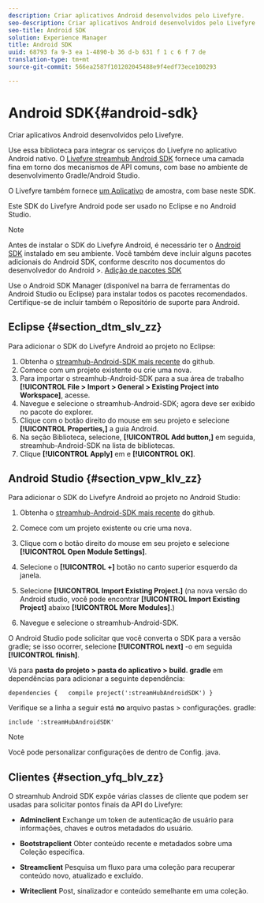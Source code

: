 ```yaml
---
description: Criar aplicativos Android desenvolvidos pelo Livefyre.
seo-description: Criar aplicativos Android desenvolvidos pelo Livefyre.
seo-title: Android SDK
solution: Experience Manager
title: Android SDK
uuid: 68793 fa 9-3 ea 1-4890-b 36 d-b 631 f 1 c 6 f 7 de
translation-type: tm+mt
source-git-commit: 566ea2587f101202045488e9f4edf73ece100293

---
```



# Android SDK{#android-sdk}

Criar aplicativos Android desenvolvidos pelo Livefyre.

Use essa biblioteca para integrar os serviços do Livefyre no aplicativo Android nativo. O [Livefyre streamhub Android SDK](https://github.com/Livefyre/StreamHub-Android-SDK) fornece uma camada fina em torno dos mecanismos de API comuns, com base no ambiente de desenvolvimento Gradle/Android Studio.

O Livefyre também fornece [um Aplicativo](https://github.com/Livefyre/StreamHub-iOS-Reviews-App) de amostra, com base neste SDK.

Este SDK do Livefyre Android pode ser usado no Eclipse e no Android Studio.

>[!NOTE]
>
>Antes de instalar o SDK do Livefyre Android, é necessário ter o [Android SDK](https://developer.android.com/sdk/index.html) instalado em seu ambiente. Você também deve incluir alguns pacotes adicionais do Android SDK, conforme descrito nos documentos do desenvolvedor do Android >.
>[Adição de pacotes SDK](https://developer.android.com/sdk/installing/adding-packages.html)

Use o Android SDK Manager (disponível na barra de ferramentas do Android Studio ou Eclipse) para instalar todos os pacotes recomendados. Certifique-se de incluir também o Repositório de suporte para Android.

## Eclipse {#section_dtm_slv_zz}

Para adicionar o SDK do Livefyre Android ao projeto no Eclipse:

1. Obtenha o [streamhub-Android-SDK mais recente](https://github.com/Livefyre/StreamHub-Android-SDK) do github.
1. Comece com um projeto existente ou crie uma nova.
1. Para importar o streamhub-Android-SDK para a sua área de trabalho **[!UICONTROL File > Import > General > Existing Project into Workspace]**, acesse.
1. Navegue e selecione o streamhub-Android-SDK; agora deve ser exibido no pacote do explorer.
1. Clique com o botão direito do mouse em seu projeto e selecione **[!UICONTROL Properties,]** a guia Android.
1. Na seção Biblioteca, selecione, **[!UICONTROL Add button,]** em seguida, streamhub-Android-SDK na lista de bibliotecas.
1. Clique **[!UICONTROL Apply]** em e **[!UICONTROL OK]**.

## Android Studio {#section_vpw_klv_zz}

Para adicionar o SDK do Livefyre Android ao projeto no Android Studio:

1. Obtenha o [streamhub-Android-SDK mais recente](https://github.com/Livefyre/StreamHub-Android-SDK) do github.
1. Comece com um projeto existente ou crie uma nova.
1. Clique com o botão direito do mouse em seu projeto e selecione **[!UICONTROL Open Module Settings]**.
1. Selecione o **[!UICONTROL +]** botão no canto superior esquerdo da janela.
1. Selecione **[!UICONTROL Import Existing Project.]** (na nova versão do Android studio, você pode encontrar **[!UICONTROL Import Existing Project]** abaixo **[!UICONTROL More Modules]**.)

1. Navegue e selecione o streamhub-Android-SDK.

O Android Studio pode solicitar que você converta o SDK para a versão gradle; se isso ocorrer, selecione **[!UICONTROL next]** -o em seguida **[!UICONTROL finish]**.

Vá para **pasta do projeto > pasta do aplicativo > build. gradle** em dependências para adicionar a seguinte dependência:

```
dependencies {   compile project(':streamHubAndroidSDK') } 
```

Verifique se a linha a seguir está **no** arquivo pastas > configurações. gradle:

```
include ':streamHubAndroidSDK' 
```

>[!NOTE]
>
>Você pode personalizar configurações de dentro de Config. java.

## Clientes {#section_yfq_blv_zz}

O streamhub Android SDK expõe várias classes de cliente que podem ser usadas para solicitar pontos finais da API do Livefyre:

* **Adminclient** Exchange um token de autenticação de usuário para informações, chaves e outros metadados do usuário.

* **Bootstrapclient** Obter conteúdo recente e metadados sobre uma Coleção específica.

* **Streamclient** Pesquisa um fluxo para uma coleção para recuperar conteúdo novo, atualizado e excluído.

* **Writeclient** Post, sinalizador e conteúdo semelhante em uma coleção.


